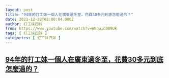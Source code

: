 ```yaml
---
layout: post
title: "94年的打工妹一個人在廣東過冬至，花費30多元到底怎麼過的？"
date: 2021-12-22T02:00:04.000Z
author: 打工妹四妹
from: https://www.youtube.com/watch?v=WNquid009Uk
tags: [ 打工妹四妹 ]
categories: [ 打工妹四妹 ]
---
```

<!--1640138404000-->
[94年的打工妹一個人在廣東過冬至，花費30多元到底怎麼過的？](https://www.youtube.com/watch?v=WNquid009Uk)
------

<div>

</div>
